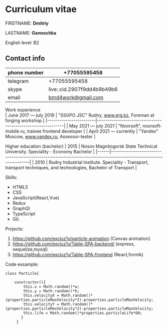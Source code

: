 # Curriculum vitae

FIRSTNAME: **Dmitriy** 

LASTNAME: **Gannochka**  

English level: B2

## Contact info

phone number | +77055595458
------------ | -------------
telegram | +77055595458
skype | live:.cid.2907f9dd4b9b49b6
email | bmd4work@gmail.com

Work experience  
| June 2017 — july 2019  | "SSGPO JSC" Rudny, www.erg.kz, Foreman at forging workshop |
|------------------------|-------------------------------------------------------------|
| May 2021 — july 2021   | "Noorsoft", noorsoft-mobile.ru, trainee frontend developer  |
| April 2021 — currently | "Yandex" Moscow, www.yandex.ru, Assessor-tester             |

Higher education (bachelor)
| 2015 | Nosov Magnitogorsk State Technical University. Speciality - Economy Bachelor                                      |
|------|-------------------------------------------------------------------------------------------------------------------|
| 2010 | Rudny Industrial Institute. Speciality - Transport, transport techniques, and technologies, Bachelor of Transport |

Skills: 
- HTML5
- CSS
- JavaScript(React,Vue)
- Redux
- GraphQl
- TypeScript
- Git.


Projects:
1) https://github.com/excluz1v/particle-animation (Canvas animation)
2) https://github.com/excluz1v/Table-SPA-backend/ (express, sequelize,mysql)
3) https://github.com/excluz1v/Table-SPA-frontend (React,formik)


Code exsample:

`class Particle{`

        constructor(){
            this.x = Math.random()*w;
            this.y = Math.random()*h;
            this.velocityX = Math.random()*(properties.particleMaxVelocity*2)-properties.particleMaxVelocity;
            this.velocityY = Math.random()*(properties.particleMaxVelocity*2)-properties.particleMaxVelocity;
            this.life = Math.random()*properties.particleLife*60;
           }
         }
